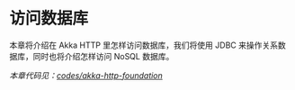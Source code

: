 # 访问数据库

本章将介绍在 Akka HTTP 里怎样访问数据库，我们将使用 JDBC 来操作关系数据库，同时也将介绍怎样访问 NoSQL 数据库。

*本章代码见：[codes/akka-http-foundation](https://github.com/yangbajing/scala-web-development/tree/master/codes/akka-http-foundation)*
